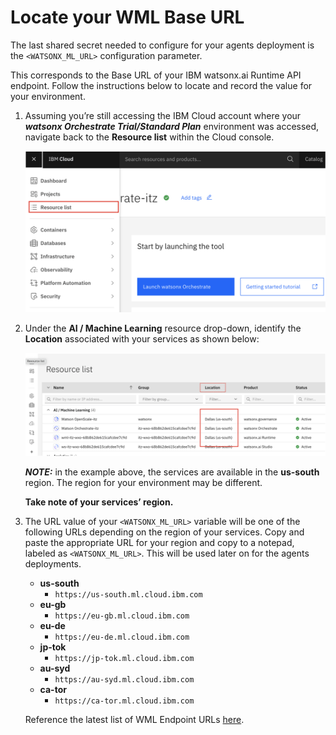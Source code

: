 # Locate your WML Base URL

The last shared secret needed to configure for your agents deployment is the `<WATSONX_ML_URL>` configuration parameter. 

This corresponds to the Base URL of your IBM watsonx.ai Runtime API endpoint. Follow the instructions below to locate and record the value for your environment.

1. Assuming you’re still accessing the IBM Cloud account where your ***watsonx Orchestrate Trial/Standard Plan*** environment was accessed, navigate back to the **Resource list** within the Cloud console.
   
    ![](_attachments/wml1.png)

2. Under the **AI / Machine Learning** resource drop-down, identify the **Location** associated with your services as shown below:
   
    ![](_attachments/wml2.png)

    ***NOTE:*** in the example above, the services are available in the **us-south** region. The region for your environment may be different.
   
    **Take note of your services’ region.**

3. The URL value of your `<WATSONX_ML_URL>` variable will be one of the following URLs depending on the region of your services. Copy and paste the appropriate URL for your region and copy to a notepad, labeled as `<WATSONX_ML_URL>`. This will be used later on for the agents deployments.
   
    - **us-south**
      - `https://us-south.ml.cloud.ibm.com`
    - **eu-gb**
      - `https://eu-gb.ml.cloud.ibm.com`
    - **eu-de**
      - `https://eu-de.ml.cloud.ibm.com`
    - **jp-tok**
      - `https://jp-tok.ml.cloud.ibm.com`
    - **au-syd**
      - `https://au-syd.ml.cloud.ibm.com`
    - **ca-tor**
      - `https://ca-tor.ml.cloud.ibm.com`
  

    Reference the latest list of WML Endpoint URLs [here](https://cloud.ibm.com/apidocs/machine-learning#endpoint-url).

